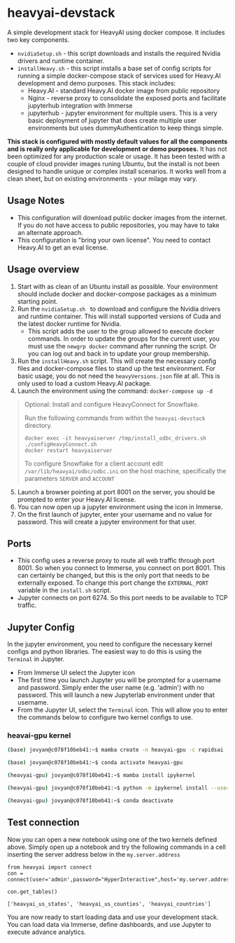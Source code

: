 # heavyai-devstack
A simple development stack for HeavyAI using docker compose.  It includes two key components.
- ```nvidiaSetup.sh``` - this script downloads and installs the required Nvidia drivers and runtime container.
- ```installHeavy.sh``` - this script installs a base set of config scripts for running a simple docker-compose stack of services used for Heavy.AI development and demo purposes.  This stack includes:
    - Heavy.AI - standard Heavy.AI docker image from public repository
    - Nginx - reverse proxy to consolidate the exposed ports and facilitate jupyterhub integration with Immerse
    - jupyterhub - jupyter environment for multiple users.  This is a very basic deployment of jupyter that does create multiple user environments but uses dummyAuthentication to keep things simple.

**This stack is configured with mostly default values for all the components and is really only applicable for development or demo purposes.**  It has not been optimized for any production scale or usage.  It has been tested with a couple of cloud provider images runing Ubuntu, but the install is not been designed to handle unique or complex install scenarios.  It works well from a clean sheet, but on existing environments - your milage may vary.

## Usage Notes
- This configuration will download public docker images from the internet.  If you do not have access to public repositories, you may have to take an alternate approach.
- This configuration is "bring your own license".  You need to contact Heavy.AI to get an eval license.

## Usage overview
1. Start with as clean of an Ubuntu install as possible.  Your environment should include docker and docker-compose packages as a minimum starting point.
2. Run the ```nvidiaSetup.sh ``` to download and configure the Nvidia drivers and runtime container.  This will install supported versions of Cuda and the latest docker runtime for Nvidia.
    - This script adds the user to the group allowed to execute docker commands.  In order to update the groups for the current user, you must use the ```newgrp docker``` command after running the script.  Or you can log out and back in to update your group membership.
3. Run the ```installHeavy.sh``` script.  This will create the necessary config files and docker-compose files to stand up the test environment.  For basic usage, you do not need the ```heavyVersions.json``` file at all.  This is only used to load a custom Heavy.AI package.
4. Launch the environment using the command:
`docker-compose up -d`
>Optional: Install and configure HeavyConnect for Snowflake.
> 
> Run the following commands from within the `heavyai-devstack` directory.
> ```
> docker exec -it heavyaiserver /tmp/install_odbc_drivers.sh  
> ./configHeavyConnect.sh 
> docker restart heavyaiserver
> ``` 
> To configure Snowflake for a client account edit `/var/lib/heavyai/odbc/odbc.ini` on the host machine, specifically the parameters `SERVER` and `ACCOUNT` 
5. Launch a browser pointing at port 8001 on the server, you should be prompted to enter your Heavy.AI license.
6. You can now open up a jupyter environment using the icon in Immerse.
7. On the first launch of jupyter, enter your username and no value for password.  This will create a jupyter environment for that user.

## Ports
- This config uses a reverse proxy to route all web traffic through port 8001.  So when you connect to Immerse, you connect on port 8001.  This can certainly be changed, but this is the only port that needs to be externally exposed.  To change this port change the `EXTERNAL_PORT` variable in the `install.sh` script.
- Jupyter connects on port 6274.  So this port needs to be available to TCP traffic.

## Jupyter Config
In the jupyter environment, you need to configure the necessary kernel configs and python libraries.  The easiest way to do this is using the `Terminal` in Jupyter.  
- From Immerse UI select the Jupyter icon
- The first time you launch Jupyter you will be prompted for a username and password.  Simply enter the user name (e.g. 'admin') with no password.  This will launch a new Jupyterlab environment under that username. 
- From the Jupyter UI, select the `Terminal` icon.  This will allow you to enter the commands below to configure two kernel configs to use.
<!---
### heavyai-cpu kernel
```bash   
(base) jovyan@c078f10beb41:~$ mamba create -n heavyai-cpu -c conda-forge -c defaults   --no-channel-priority heavyai pyheavydb pytest shapely geopandas ibis-framework rbc ibis-heavyai

(base) jovyan@c078f10beb41:~$ conda activate heavyai-cpu

(heavyai-cpu) jovyan@c078f10beb41:~$ mamba install ipykernel

(heavyai-cpu) jovyan@c078f10beb41:~$ python -m ipykernel install --user --name=heavyai-cpu

(heavyai-cpu) jovyan@c078f10beb41:~$ conda deactivate
```
--->

### heavai-gpu kernel
```bash
(base) jovyan@c078f10beb41:~$ mamba create -n heavyai-gpu -c rapidsai -c nvidia -c conda-forge -c defaults --no-channel-priority cudf heavyai pyheavydb pytest shapely geopandas pyarrow=*=*cuda ibis-framework rbc ibis-heavyai

(base) jovyan@c078f10beb41:~$ conda activate heavyai-gpu

(heavyai-gpu) jovyan@c078f10beb41:~$ mamba install ipykernel

(heavyai-gpu) jovyan@c078f10beb41:~$ python -m ipykernel install --user --name=heavyai-gpu

(heavyai-gpu) jovyan@c078f10beb41:~$ conda deactivate
```
    
## Test connection
Now you can open a new notebook using one of the two kernels defined above.  Simply open up a notebook and try the following commands in a cell inserting the server address below in the `my.server.address`
```
from heavyai import connect
con = connect(user='admin',password="HyperInteractive",host='my.server.address',dbname='heavyai',port='6274',protocol='binary')

con.get_tables()

['heavyai_us_states', 'heavyai_us_counties', 'heavyai_countries']
```



You are now ready to start loading data and use your development stack.  You can load data via Immerse, define dashboards, and use Jupyter to execute advance analytics.
